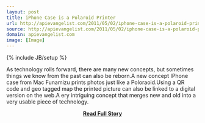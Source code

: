 ```yaml
---
layout: post
title: iPhone Case is a Polaroid Printer
url: http://apievangelist.com/2011/05/02/iphone-case-is-a-polaroid-printer/
source: http://apievangelist.com/2011/05/02/iphone-case-is-a-polaroid-printer/
domain: apievangelist.com
image: [Image]
---
```

{% include JB/setup %}<p>As technology rolls forward,  there are many new concepts, but sometimes things we know from the past can also be reborn.A new concept IPhone case from Mac Funamizu prints photos just like a Poloraoid.Using a QR code and geo tagged map the printed picture can also be linked to a digital version on the web.A ery intriguing concept that merges new and old into a very usable piece of technology.</p>
<center><p><a href="http://apievangelist.com/2011/05/02/iphone-case-is-a-polaroid-printer/" style='padding:25px; font-sze:18px; font-weight: bold;'>Read Full Story</a></p></center>
